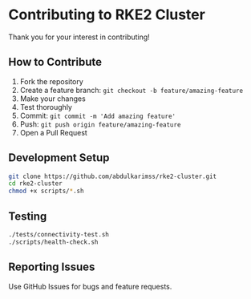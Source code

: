 # Contributing to RKE2 Cluster

Thank you for your interest in contributing!

## How to Contribute

1. Fork the repository
2. Create a feature branch: `git checkout -b feature/amazing-feature`
3. Make your changes
4. Test thoroughly
5. Commit: `git commit -m 'Add amazing feature'`
6. Push: `git push origin feature/amazing-feature`
7. Open a Pull Request

## Development Setup

```bash
git clone https://github.com/abdulkarimss/rke2-cluster.git
cd rke2-cluster
chmod +x scripts/*.sh
```

## Testing

```bash
./tests/connectivity-test.sh
./scripts/health-check.sh
```

## Reporting Issues

Use GitHub Issues for bugs and feature requests.
